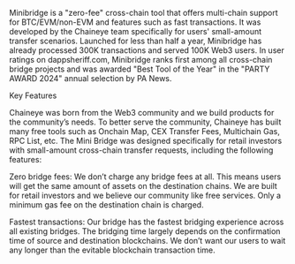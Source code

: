 Minibridge is a "zero-fee" cross-chain tool that offers multi-chain support for BTC/EVM/non-EVM and features such as fast transactions. It was developed by the Chaineye team specifically for users' small-amount transfer scenarios. Launched for less than half a year, Minibridge has already processed 300K transactions and served 100K Web3 users. In user ratings on dappsheriff.com, Minibridge ranks first among all cross-chain bridge projects and was awarded "Best Tool of the Year" in the "PARTY AWARD 2024" annual selection by PA News.

Key Features

Chaineye was born from the Web3 community and we build products for the community’s needs. To better serve the community, Chaineye has built many free tools such as Onchain Map, CEX Transfer Fees, Multichain Gas, RPC List, etc. The Mini Bridge was designed specifically for retail investors with small-amount cross-chain transfer requests, including the following features:

Zero bridge fees: We don’t charge any bridge fees at all. This means users will get the same amount of assets on the destination chains. We are built for retail investors and we believe our community like free services. Only a minimum gas fee on the destination chain is charged.

Fastest transactions: Our bridge has the fastest bridging experience across all existing bridges. The bridging time largely depends on the confirmation time of source and destination blockchains. We don’t want our users to wait any longer than the evitable blockchain transaction time.
